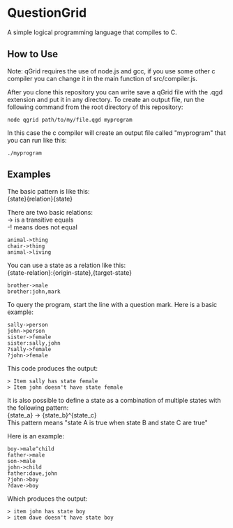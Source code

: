 QuestionGrid
============
A simple logical programming language that compiles to C.

How to Use
----------

Note: qGrid requires the use of node.js and gcc, if you use some other c compiler you can change it in the main function of src/compiler.js.

After you clone this repository you can write save a qGrid file with the .qgd extension and put it in any directory. To create an output file, run the following command from the root directory of this repository:

```shell
node qgrid path/to/my/file.qgd myprogram
```
In this case the c compiler will create an output file called "myprogram" that you can run like this:

```shell
./myprogram
```

Examples
--------
The basic pattern is like this:    
{state}{relation}{state}    

There are two basic relations:    
-> is a transitive equals    
-! means does not equal

```code
animal->thing
chair->thing
animal->living
```

You can use a state as a relation like this:    
{state-relation}:{origin-state},{target-state}

```code
brother->male
brother:john,mark
```

To query the program, start the line with a question mark. Here is a basic example:  

```code
sally->person    
john->person    
sister->female    
sister:sally,john    
?sally->female    
?john->female
```
This code produces the output:
```code
> Item sally has state female    
> Item john doesn't have state female    
```

It is also possible to define a state as a combination of multiple states with the following pattern:    
{state_a} -> {state_b}^{state_c}    
This pattern means "state A is true when state B and state C are true"

Here is an example:    
```code
boy->male^child    
father->male    
son->male    
john->child    
father:dave,john    
?john->boy    
?dave->boy  
```
Which produces the output:
```code
> item john has state boy    
> item dave doesn't have state boy    
```
